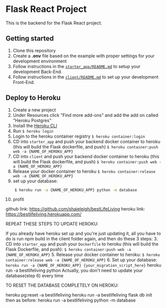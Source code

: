 # Flask React Project

This is the backend for the Flask React project.

## Getting started

1. Clone this repository
2. Create a **.env** file based on the example with proper settings for your development environment
3. Follow instructions in the [`starter_app/README.md`](./starter_app/README.md) to setup your development Back-End.
4. Follow instructions in the [`client/README.md`](./client/README.md) to set up your development Front-End.

## Deploy to Heroku

1. Create a new project
2. Under Resources click "Find more add-ons" and add the add on called "Heroku Postgres"
3. Install the [Heroku CLI](https://devcenter.heroku.com/articles/heroku-command-line)
4. Run `$ heroku login`
5. Login to the heroku container registry `$ heroku container:login`
6. CD into `starter_app` and push your backend docker container to heroku (this will build the Flask dockerfile, and push) `$ heroku container:push web -a {NAME_OF_HEROKU_APP}`
7. CD into `client` and push your backend docker container to heroku (this will build the Flask dockerfile, and push) `$ heroku container:push web -a {NAME_OF_HEROKU_APP}`
8. Release your docker container to heroku `$ heroku container:release web -a {NAME_OF_HEROKU_APP}`
9. set up your database:
```bash
    $ heroku run -a {NAME_OF_HEROKU_APP} python -m database
```
10. profit

github link:
https://github.com/shaieleigh/bestLifeLiving
heroku link:
https://bestlifeliving.herokuapp.com/


REPEAT THESE STEPS TO UPDATE HEROKU:

If you already have heroku set up and you're just updating it, all you have to do
 is run npm build in the client folder again, and then do these 3 steps:
3. CD into `starter_app` and push your `Dockerfile` to heroku
(this will build the Flask Dockerfile, and push):
`$ heroku container:push web -a {NAME_OF_HEROKU_APP}`
5. Release your docker container to heroku:
 `$ heroku container:release web -a {NAME_OF_HEROKU_APP}`
6. Set up your database:
 `heroku run -a {NAME_OF_HEROKU_APP} {your_migration_script_here}`
 heroku run -a bestlifeliving python
Actually, you don't need to update your database(step 6) every time

TO RESET THE DATABASE COMPLETELY ON HEROKU:

heroku pg:reset -a bestlifeliving
heroku run -a bestlifeliving flask db init
then as before:
heroku run -a bestlifeliving python -m database

